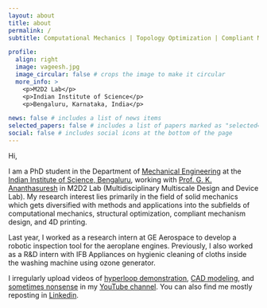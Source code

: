 ```yaml
---
layout: about
title: about
permalink: /
subtitle: Computational Mechanics | Topology Optimization | Compliant Mechanism | 4D Printing

profile:
  align: right
  image: vageesh.jpg
  image_circular: false # crops the image to make it circular
  more_info: >
    <p>M2D2 Lab</p>
    <p>Indian Institute of Science</p>
    <p>Bengaluru, Karnataka, India</p>

news: false # includes a list of news items
selected_papers: false # includes a list of papers marked as "selected={true}"
social: false # includes social icons at the bottom of the page
---
```


Hi,

I am a PhD student in the Department of [Mechanical Engineering](https://mecheng.iisc.ac.in) at the [Indian Institute of Science, Bengaluru](https://iisc.ac.in), working with [Prof. G. K. Ananthasuresh](https://mecheng.iisc.ac.in/people/g-k-ananthasuresh/) in M2D2 Lab (Multidisciplinary Multiscale Design and Device Lab). My research interest lies primarily in the field of solid mechanics which gets diversified with methods and applications into the subfields of computational mechanics, structural optimization, compliant mechanism design, and 4D printing.

Last year, I worked as a research intern at GE Aerospace to develop a robotic inspection tool for the aeroplane engines. Previously, I also worked as a R&D intern with IFB Appliances on hygienic cleaning of cloths inside the washing machine using ozone generator.

I irregularly upload videos of [hyperloop demonstration](https://www.youtube.com/watch?v=vFaFdv4PZc8), [CAD modeling](https://www.youtube.com/watch?v=whIiM0apWSo), and [sometimes nonsense](https://www.youtube.com/watch?v=9cVR1LfYEkk) in my [YouTube channel](https://www.youtube.com/@WeAsBee). You can also find me mostly reposting in [Linkedin](https://www.linkedin.com/in/vageesh-singh-baghel-1ba83a133/).